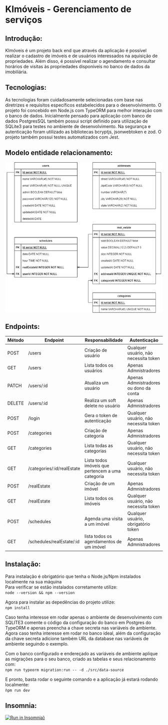 # KImóveis - Gerenciamento de serviços

## Introdução:

KImóveis é um projeto back end que através da aplicação é possível realizar o cadastro de imóveis e de usuários interessados na aquisição de propriedades. Além disso, é possível realizar o agendamento e consultar horários de visitas às propriedades disponíveis no banco de dados da imobiliária. <br>

## Tecnologias:

As tecnologias foram cuidadosamente selecionadas com base nas diretrizes e requisitos específicos estabelecidos para o desenvolvimento. O projeto foi concebido em Node.js com TypeORM para melhor interação com o banco de dados. Inicialmente pensado para aplicação com banco de dados PostgresSQL também possui script definido para utilização de SQLite3 para testes no ambiente de desenvolvimento. Na segurança e autenticação foram utilizado as bibliotecas bcryptjs, jsonwebtoken e zod. O projeto também possui testes automatizados com Jest.

## Modelo entidade relacionamento:

![Modelo entidade relacionamento](./DER.jpg)

## Endpoints:

| Método | Endpoint                   | Responsabilidade                                  | Autenticação                           |
| ------ | -------------------------- | ------------------------------------------------- | -------------------------------------- |
| POST   | /users                     | Criação de usuário                                | Qualquer usuário, não necessita token  |
| GET    | /users                     | Lista todos os usuários                           | Apenas Admnistradores                  |
| PATCH  | /users/:id                 | Atualiza um usuário                               | Apenas Admnistradores ou dono da conta |
| DELETE | /users/:id                 | Realiza um soft delete no usuário                 | Apenas Admnistradores                  |
| POST   | /login                     | Gera o token de autenticação                      | Qualquer usuário, não necessita token  |
| POST   | /categories                | Criação de categoria                              | Apenas Admnistradores                  |
| GET    | /categories                | Lista todas as categorias                         | Qualquer usuário, não necessita token  |
| GET    | /categories/:id/realEstate | Lista todos imóveis que pertencem a uma categoria | Qualquer usuário, não necessita token  |
| POST   | /realEstate                | Criação de um imóvel                              | Apenas Admnistradores                  |
| GET    | /realEstate                | Lista todos os imóveis                            | Qualquer usuário, não necessita token  |
| POST   | /schedules                 | Agenda uma visita a um imóvel                     | Qualquer usuário, obrigatório token    |
| GET    | /schedules/realEstate/:id  | lista todos os agendamentos de um imóvel          | Apenas Admnistradores                  |

## Instalação:

Para instalação é obrigatório que tenha o Node.js/Npm instalados localmente na sua máquina </br>
Para verificar se estão instalados corretamente utilize: </br>
`` node --version && npm --version ``
</br>

Agora para instalar as depedências do projeto utilize: </br>
`` npm install ``
</br>

Caso tenha interesse em rodar apenas o ambiente de desenvolvimento com SQLITE3 comente o código da configuração do banco em Postgres do TypeORM e apenas preencha a chave secreta nas variáveis de ambiente. Agora caso tenha interesse em rodar no banco ideal, além da configuração da chave secreta adicione também URL da database nas variáveis de ambiente seguindo o exemplo. </br>

Com o banco configurado e endereçado as variáveis de ambiente aplique as migrações para o seu banco, criado as tabelas e seus relacionamento com: </br>
`` npm run typeorm migration:run -- -d ./src/data-source ``
</br>

E pronto, basta rodar o seguinte comando e a aplicação já estará rodando localmente: </br>
`` ǹpm run dev ``

## Insomnia:

[![Run in Insomnia}](https://insomnia.rest/images/run.svg)](https://insomnia.rest/run/?label=KIm-veis&uri=https%3A%2F%2Fraw.githubusercontent.com%2FKenzie-Academy-Brasil-Developers%2FKIm-veis%2Fmain%2FInsomnia.json)

